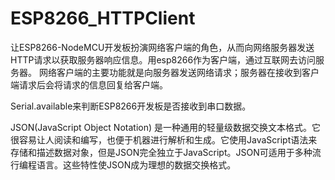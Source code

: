 # ESP8266_HTTPClient
让ESP8266-NodeMCU开发板扮演网络客户端的角色，从而向网络服务器发送HTTP请求以获取服务器响应信息。用esp8266作为客户端，通过互联网去访问服务器。
网络客户端的主要功能就是向服务器发送网络请求；服务器在接收到客户端请求后会将请求的信息回复给客户端。

Serial.available来判断ESP8266开发板是否接收到串口数据。

JSON(JavaScript Object Notation) 是一种通用的轻量级数据交换文本格式。它很容易让人阅读和编写，也便于机器进行解析和生成。它使用JavaScript语法来存储和描述数据对象，但是JSON完全独立于JavaScript。JSON可适用于多种流行编程语言。这些特性使JSON成为理想的数据交换格式。
